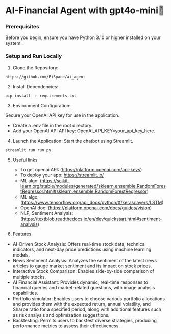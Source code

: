 # AI-Financial Agent with gpt4o-mini🤑
### Prerequisites
Before you begin, ensure you have Python 3.10 or higher installed on your system.

### Setup and Run Locally
1. Clone the Repository:
```
https://github.com/PiSpace/ai_agent
```
2. Install Dependencies:
```
pip install -r requirements.txt
```
3. Environment Configuration:

Secure your OpenAI API key for use in the application.
- Create a .env file in the root directory.
- Add your OpenAI API API key: OpenAI_API_KEY=your_api_key_here.
4. Launch the Application:
Start the chatbot using Streamlit.
```
streamlit run run.py
```
5. Useful links
   - To get openai API: (https://platform.openai.com/api-keys)
   - To deploy your app: https://streamlit.io/
   - ML algo: (https://scikit-learn.org/stable/modules/generated/sklearn.ensemble.RandomForestRegressor.html#sklearn.ensemble.RandomForestRegressor)
   - ML algo: (https://www.tensorflow.org/api_docs/python/tf/keras/layers/LSTM)
   - OpenAI doc: (https://platform.openai.com/docs/guides/vision)
   - NLP, Sentiment Analysis: (https://textblob.readthedocs.io/en/dev/quickstart.html#sentiment-analysis)

6. Features
- AI-Driven Stock Analysis: Offers real-time stock data, technical indicators, and next-day price predictions using machine learning models.
- News Sentiment Analysis: Analyzes the sentiment of the latest news articles to gauge market sentiment and its impact on stock prices.
- Interactive Stock Comparison: Enables side-by-side comparison of multiple stocks.
- AI Financial Assistant: Provides dynamic, real-time responses to financial queries and market-related questions, with image analysis capabilities.
- Portfolio simulator: Enables users to choose various portfolio allocations and provides them with the expected return, annual volatility, and Sharpe ratio for a specified period, along with additional features such as risk analysis and optimization suggestions.
- Backtesting: Permits users to backtest diverse strategies, producing performance metrics to assess their effectiveness.
